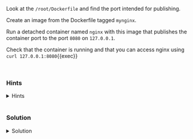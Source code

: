 Look at the `/root/Dockerfile` and find the port intended for publishing. 

Create an image from the Dockerfile tagged `mynginx`.

Run a detached container named `nginx` with this image that publishes the container port to the port `8080` on `127.0.0.1`.

Check that the container is running and that you can access nginx using 
`curl 127.0.0.1:8080`{{exec}}

<br>

### Hints

<details>
  <summary>Hints</summary>

  see [EXPOSE instruction](https://docs.docker.com/engine/reference/builder/#expose)

</details>

<br>

### Solution

<details>
  <summary>Solution</summary>

    Build image:

    `docker build -t mynginx /root`

    Run container:

    `docker run -d -p 127.0.0.1:8080:80 --name nginx mynginx`

</details>